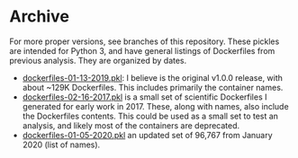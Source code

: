 # Archive

For more proper versions, see branches of this repository. These pickles are
intended for Python 3, and have general listings of Dockerfiles from previous
analysis. They are organized by dates.

 - [dockerfiles-01-13-2019.pkl](dockerfiles-01-13-2019.pkl): I believe is the original v1.0.0 release, with about ~129K Dockerfiles. This includes primarily the container names.
 - [dockerfiles-02-16-2017.pkl](dockerfiles-02-16-2017.pkl) is a small set of scientific Dockerfiles I generated for early work in 2017. These, along with names, also include the Dockerfiles contents. This could be used as a small set to test an analysis, and likely most of the containers are deprecated.
 - [dockerfiles-01-05-2020.pkl](dockerfiles-01-05-2020.pkl) an updated set of 96,767 from January 2020 (list of names).
